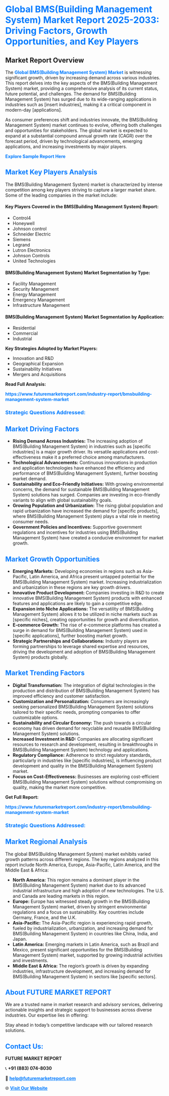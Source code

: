 <h1 style="color: #007BFF;">Global BMS(Building Management System) Market Report 2025-2033: Driving Factors, Growth Opportunities, and Key Players</h1>

<section id="overview">
<h2>Market Report Overview</h2>
<p>The <a href="https://www.futuremarketreport.com/industry-report/bmsbuilding-management-system-market" style="color: #007BFF; text-decoration: none;"><strong>Global BMS(Building Management System) Market</strong></a> is witnessing significant growth, driven by increasing demand across various industries. This report delves into the key aspects of the BMS(Building Management System) market, providing a comprehensive analysis of its current status, future potential, and challenges. The demand for BMS(Building Management System) has surged due to its wide-ranging applications in industries such as [insert industries], making it a critical component in modern-day [applications].</p>
<p>As consumer preferences shift and industries innovate, the BMS(Building Management System) market continues to evolve, offering both challenges and opportunities for stakeholders. The global market is expected to expand at a substantial compound annual growth rate (CAGR) over the forecast period, driven by technological advancements, emerging applications, and increasing investments by major players.</p>
</section>

<section id="overview">
<p><a href="https://www.futuremarketreport.com/request-sample/reportId=64040" style="color: #007BFF; text-decoration: none;"><strong>Explore Sample Report Here</strong></a></p>
</section>

<section id="key-players">
<h2 style="color: #007BFF;">Market Key Players Analysis</h2>
<p>The BMS(Building Management System) market is characterized by intense competition among key players striving to capture a larger market share. Some of the leading companies in the market include:</p>
<h4>Key Players Covered in the BMS(Building Management System) Report:</h4>
<ul><li>Control4</li><li>Honeywell</li><li>Johnson control</li><li>Schneider Electric</li><li>Siemens</li><li>Legrand</li><li>Lutron Electronics</li><li>Johnson Controls</li><li>United Technologies</li></ul>
<h4>BMS(Building Management System) Market Segmentation by Type:</h4>
<ul><li>Facility Management</li><li>Security Management</li><li>Energy Management</li><li>Emergency Management</li><li>Infrastructure Management</li></ul>

<h4>BMS(Building Management System) Market Segmentation by Application:</h4>
<ul><li>Residential</li><li>Commercial</li><li>Industrial</li></ul>
<p><strong>Key Strategies Adopted by Market Players:</strong></p>
<ul>
<li>Innovation and R&D</li>
<li>Geographical Expansion</li>
<li>Sustainability Initiatives</li>
<li>Mergers and Acquisitions</li>
</ul>
</section>

<section>
<p><strong>Read Full Analysis: </strong></p><a href="https://www.futuremarketreport.com/industry-report/bmsbuilding-management-system-market" style="color: #007BFF; text-decoration: none;"><strong>https://www.futuremarketreport.com/industry-report/bmsbuilding-management-system-market</strong></a>
<h3 style="color: #007BFF;">Strategic Questions Addressed:</h3>
</section>

<section id="driving-factors">
<h2 style="color: #007BFF;">Market Driving Factors</h2>
<ul>
<li><strong>Rising Demand Across Industries:</strong> The increasing adoption of BMS(Building Management System) in industries such as [specific industries] is a major growth driver. Its versatile applications and cost-effectiveness make it a preferred choice among manufacturers.</li>
<li><strong>Technological Advancements:</strong> Continuous innovations in production and application technologies have enhanced the efficiency and performance of BMS(Building Management System), further boosting market demand.</li>
<li><strong>Sustainability and Eco-Friendly Initiatives:</strong> With growing environmental concerns, the demand for sustainable BMS(Building Management System) solutions has surged. Companies are investing in eco-friendly variants to align with global sustainability goals.</li>
<li><strong>Growing Population and Urbanization:</strong> The rising global population and rapid urbanization have increased the demand for [specific products], where BMS(Building Management System) plays a vital role in meeting consumer needs.</li>
<li><strong>Government Policies and Incentives:</strong> Supportive government regulations and incentives for industries using BMS(Building Management System) have created a conducive environment for market growth.</li>
</ul>
</section>

<section id="growth-opportunities">
<h2 style="color: #007BFF;">Market Growth Opportunities</h2>
<ul>
<li><strong>Emerging Markets:</strong> Developing economies in regions such as Asia-Pacific, Latin America, and Africa present untapped potential for the BMS(Building Management System) market. Increasing industrialization and urbanization in these regions are key growth drivers.</li>
<li><strong>Innovative Product Development:</strong> Companies investing in R&D to create innovative BMS(Building Management System) products with enhanced features and applications are likely to gain a competitive edge.</li>
<li><strong>Expansion into Niche Applications:</strong> The versatility of BMS(Building Management System) allows it to be utilized in niche markets such as [specific niches], creating opportunities for growth and diversification.</li>
<li><strong>E-commerce Growth:</strong> The rise of e-commerce platforms has created a surge in demand for BMS(Building Management System) used in [specific applications], further boosting market growth.</li>
<li><strong>Strategic Partnerships and Collaborations:</strong> Industry players are forming partnerships to leverage shared expertise and resources, driving the development and adoption of BMS(Building Management System) products globally.</li>
</ul>
</section>

<section id="trending-factors">
<h2 style="color: #007BFF;">Market Trending Factors</h2>
<ul>
<li><strong>Digital Transformation:</strong> The integration of digital technologies in the production and distribution of BMS(Building Management System) has improved efficiency and customer satisfaction.</li>
<li><strong>Customization and Personalization:</strong> Consumers are increasingly seeking personalized BMS(Building Management System) solutions tailored to their specific needs, prompting companies to offer customizable options.</li>
<li><strong>Sustainability and Circular Economy:</strong> The push towards a circular economy has driven demand for recyclable and reusable BMS(Building Management System) solutions.</li>
<li><strong>Increased Investment in R&D:</strong> Companies are allocating significant resources to research and development, resulting in breakthroughs in BMS(Building Management System) technology and applications.</li>
<li><strong>Regulatory Compliance:</strong> Adherence to strict regulatory standards, particularly in industries like [specific industries], is influencing product development and quality in the BMS(Building Management System) market.</li>
<li><strong>Focus on Cost-Effectiveness:</strong> Businesses are exploring cost-efficient BMS(Building Management System) solutions without compromising on quality, making the market more competitive.</li>
</ul>
</section>

<section>
<p><strong>Get Full Report: </strong></p><a href="https://www.futuremarketreport.com/industry-report/bmsbuilding-management-system-market" style="color: #007BFF; text-decoration: none;"><strong>https://www.futuremarketreport.com/industry-report/bmsbuilding-management-system-market</strong></a>
<h3 style="color: #007BFF;">Strategic Questions Addressed:</h3>
</section>


<section id="regional-analysis">
<h2 style="color: #007BFF;">Market Regional Analysis</h2>
<p>The global BMS(Building Management System) market exhibits varied growth patterns across different regions. The key regions analyzed in this report include North America, Europe, Asia-Pacific, Latin America, and the Middle East & Africa:</p>
<ul>
<li><strong>North America:</strong> This region remains a dominant player in the BMS(Building Management System) market due to its advanced industrial infrastructure and high adoption of new technologies. The U.S. and Canada are leading markets in this region.</li>
<li><strong>Europe:</strong> Europe has witnessed steady growth in the BMS(Building Management System) market, driven by stringent environmental regulations and a focus on sustainability. Key countries include Germany, France, and the U.K.</li>
<li><strong>Asia-Pacific:</strong> The Asia-Pacific region is experiencing rapid growth, fueled by industrialization, urbanization, and increasing demand for BMS(Building Management System) in countries like China, India, and Japan.</li>
<li><strong>Latin America:</strong> Emerging markets in Latin America, such as Brazil and Mexico, present significant opportunities for the BMS(Building Management System) market, supported by growing industrial activities and investments.</li>
<li><strong>Middle East & Africa:</strong> The region’s growth is driven by expanding industries, infrastructure development, and increasing demand for BMS(Building Management System) in sectors like [specific sectors].</li>
</ul>
</section>

<footer>
<h2 style="color: #007BFF;">About FUTURE MARKET REPORT</h2>
<p>We are a trusted name in market research and advisory services, delivering actionable insights and strategic support to businesses across diverse industries. Our expertise lies in offering:</p>

<p>Stay ahead in today’s competitive landscape with our tailored research solutions.</p>

<h2 style="color: #007BFF;">Contact Us:</h2>
<p><strong>FUTURE MARKET REPORT</strong></p>
<p>📞 <strong>+91 (883) 074-8030</strong></p>
<p>📧 <strong><a href="mailto:help@futuremarketreport.com" style="color: #007BFF;">help@futuremarketreport.com</a></strong></p>
<p>🌐 <strong><a href="https://www.futuremarketreport.com/" style="color: #007BFF;">Visit Our Website</a></strong></p>
</footer>